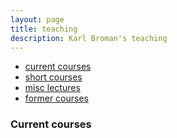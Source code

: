 ```yaml
---
layout: page
title: teaching
description: Karl Broman's teaching
---
```


<div class="navbar">
    <div class="navbar-inner">
        <ul class="nav">
            <li><a href="#current">current courses</a></li>
            <li><a href="#shortcourses">short courses</a></li>
            <li><a href="#misc">misc lectures</a></li>
            <li><a href="#old">former courses</a></li>
        </ul>
    </div>
</div>


### <a name="current"></a>Current courses
<!-- 
#### [Math Tools for Economics 1](http://kbroman.org/Tools4RR) (ECON 1078-002; Spring, 2018)

- [Schedule](http://kbroman.org/Tools4RR/pages/schedule.html)
- [Resources and further reading](http://kbroman.org/Tools4RR/pages/resources.html)

 -->